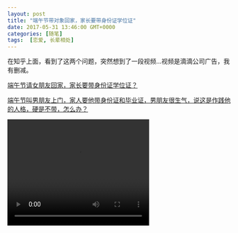 ```yaml
---
layout: post
title: "端午节带对象回家，家长要带身份证学位证"
date: 2017-05-31 13:46:00 GMT+0000
categories: [随笔]
tags:  [恋爱, 长辈相处]
---
```


在知乎上面，看到了这两个问题，突然想到了一段视频...视频是滴滴公司广告，我有删减。

<!-- more -->

[端午节请女朋友回家，家长要带身份证学位证？](https://www.zhihu.com/question/60478176)

[端午节叫男朋友上门，家人要他带身份证和毕业证，男朋友很生气，说这是作践他的人格，硬是不带，怎么办？](https://www.zhihu.com/question/60416551)

<video width="320" height="240" controls>
<source src="https://cdn0.yukapril.com/blog/2017-05-31-before-marry.mp4" type="video/mp4">
</video>
